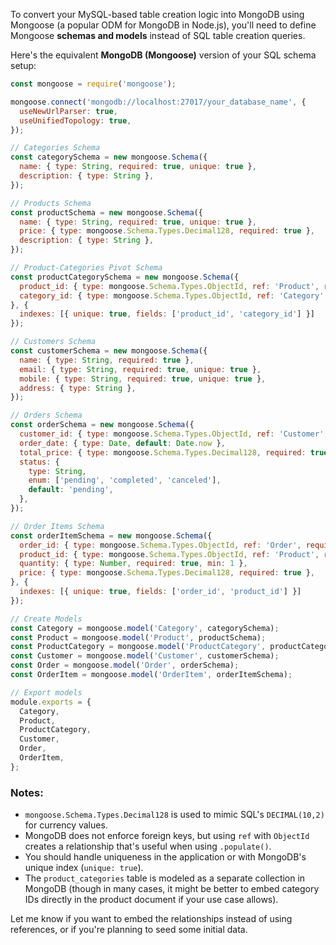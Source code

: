 To convert your MySQL-based table creation logic into MongoDB using Mongoose (a popular ODM for MongoDB in Node.js), you'll need to define Mongoose **schemas and models** instead of SQL table creation queries.

Here's the equivalent **MongoDB (Mongoose)** version of your SQL schema setup:

```js
const mongoose = require('mongoose');

mongoose.connect('mongodb://localhost:27017/your_database_name', {
  useNewUrlParser: true,
  useUnifiedTopology: true,
});

// Categories Schema
const categorySchema = new mongoose.Schema({
  name: { type: String, required: true, unique: true },
  description: { type: String },
});

// Products Schema
const productSchema = new mongoose.Schema({
  name: { type: String, required: true, unique: true },
  price: { type: mongoose.Schema.Types.Decimal128, required: true },
  description: { type: String },
});

// Product-Categories Pivot Schema
const productCategorySchema = new mongoose.Schema({
  product_id: { type: mongoose.Schema.Types.ObjectId, ref: 'Product', required: true },
  category_id: { type: mongoose.Schema.Types.ObjectId, ref: 'Category', required: true },
}, {
  indexes: [{ unique: true, fields: ['product_id', 'category_id'] }]
});

// Customers Schema
const customerSchema = new mongoose.Schema({
  name: { type: String, required: true },
  email: { type: String, required: true, unique: true },
  mobile: { type: String, required: true, unique: true },
  address: { type: String },
});

// Orders Schema
const orderSchema = new mongoose.Schema({
  customer_id: { type: mongoose.Schema.Types.ObjectId, ref: 'Customer', required: true },
  order_date: { type: Date, default: Date.now },
  total_price: { type: mongoose.Schema.Types.Decimal128, required: true },
  status: {
    type: String,
    enum: ['pending', 'completed', 'canceled'],
    default: 'pending',
  },
});

// Order Items Schema
const orderItemSchema = new mongoose.Schema({
  order_id: { type: mongoose.Schema.Types.ObjectId, ref: 'Order', required: true },
  product_id: { type: mongoose.Schema.Types.ObjectId, ref: 'Product', required: true },
  quantity: { type: Number, required: true, min: 1 },
  price: { type: mongoose.Schema.Types.Decimal128, required: true },
}, {
  indexes: [{ unique: true, fields: ['order_id', 'product_id'] }]
});

// Create Models
const Category = mongoose.model('Category', categorySchema);
const Product = mongoose.model('Product', productSchema);
const ProductCategory = mongoose.model('ProductCategory', productCategorySchema);
const Customer = mongoose.model('Customer', customerSchema);
const Order = mongoose.model('Order', orderSchema);
const OrderItem = mongoose.model('OrderItem', orderItemSchema);

// Export models
module.exports = {
  Category,
  Product,
  ProductCategory,
  Customer,
  Order,
  OrderItem,
};
```

### Notes:
- `mongoose.Schema.Types.Decimal128` is used to mimic SQL's `DECIMAL(10,2)` for currency values.
- MongoDB does not enforce foreign keys, but using `ref` with `ObjectId` creates a relationship that's useful when using `.populate()`.
- You should handle uniqueness in the application or with MongoDB's unique index (`unique: true`).
- The `product_categories` table is modeled as a separate collection in MongoDB (though in many cases, it might be better to embed category IDs directly in the product document if your use case allows).

Let me know if you want to embed the relationships instead of using references, or if you're planning to seed some initial data.
